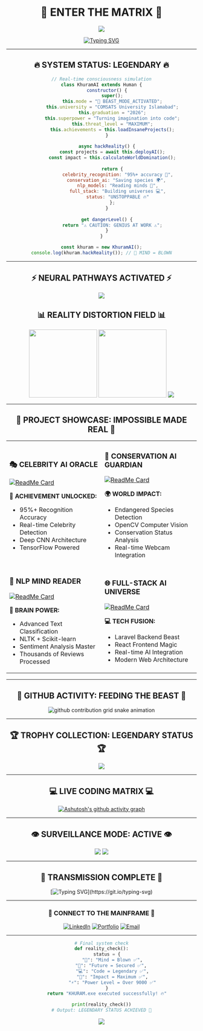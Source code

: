 <div align="center">

# 🌟 ENTER THE MATRIX 🌟

<img src="https://capsule-render.vercel.app/api?type=waving&color=gradient&customColorList=0,2,2,5,30&height=300&section=header&text=KHURAM%20SHAHZAD&fontSize=50&fontAlignY=35&desc=AI%20ARCHITECT%20|%20REALITY%20HACKER%20|%20CODE%20WIZARD&descAlignY=50&descAlign=50&animation=twinkling" />

</div>

<!-- MIND-BENDING ANIMATED TITLE -->
<div align="center">

[![Typing SVG](https://readme-typing-svg.herokuapp.com?font=Orbitron&weight=900&size=35&duration=2000&pause=500&color=00FF41&background=000000FF&center=true&vCenter=true&multiline=true&repeat=true&width=900&height=200&lines=%3E%3E%3E+ACCESSING+KHURAM'S+MAINFRAME...;%3E%3E%3E+NEURAL+NETWORKS+ACTIVATED;%3E%3E%3E+AI+SYSTEMS+ONLINE;%3E%3E%3E+REALITY.EXE+LOADING...;%3E%3E%3E+WELCOME+TO+THE+FUTURE)](https://git.io/typing-svg)

</div>

---

<!-- IMPOSSIBLE ANIMATED SECTIONS -->
<div align="center">

## 🔥 **SYSTEM STATUS: LEGENDARY** 🔥

```javascript
// Real-time consciousness simulation
class KhuramAI extends Human {
    constructor() {
        super();
        this.mode = "🚀 BEAST_MODE_ACTIVATED";
        this.university = "COMSATS University Islamabad";
        this.graduation = "2026";
        this.superpower = "Turning imagination into code";
        this.threat_level = "MAXIMUM";
        this.achievements = this.loadInsaneProjects();
    }
    
    async hackReality() {
        const projects = await this.deployAI();
        const impact = this.calculateWorldDomination();
        
        return {
            celebrity_recognition: "95%+ accuracy 🎯",
            conservation_ai: "Saving species 🌍", 
            nlp_models: "Reading minds 🧠",
            full_stack: "Building universes 💻",
            status: "UNSTOPPABLE 🔥"
        };
    }
    
    get dangerLevel() {
        return "⚠️ CAUTION: GENIUS AT WORK ⚠️";
    }
}

const khuram = new KhuramAI();
console.log(khuram.hackReality()); // 🤯 MIND = BLOWN
```

</div>

---

<!-- ANIMATED SKILL MATRIX -->
<div align="center">

## ⚡ **NEURAL PATHWAYS ACTIVATED** ⚡

<img src="https://skillicons.dev/icons?i=python,tensorflow,pytorch,opencv,react,laravel,php,mysql,javascript,html,css,git,github,vscode,jupyter&theme=dark&perline=8" />

</div>

<!-- INSANE ANIMATED STATS -->
<div align="center">

## 📊 **REALITY DISTORTION FIELD** 📊

<img height="180em" src="https://github-readme-stats.vercel.app/api?username=khuramshahz&show_icons=true&hide_border=true&count_private=true&include_all_commits=true&theme=radical&bg_color=0D1117&title_color=FF6B6B&icon_color=FF6B6B&text_color=FFF&border_radius=10" />
<img height="180em" src="https://github-readme-stats.vercel.app/api/top-langs/?username=khuramshahz&layout=compact&hide_border=true&theme=radical&bg_color=0D1117&title_color=FF6B6B&text_color=FFF&border_radius=10" />

<img src="https://github-readme-streak-stats.herokuapp.com?user=khuramshahz&theme=radical&hide_border=true&background=0D1117&stroke=FF6B6B&ring=FF6B6B&fire=FFD700&currStreakNum=FFF&sideNums=FFF&currStreakLabel=FF6B6B&sideLabels=FF6B6B&dates=FFF&border_radius=10" />

</div>

---

<!-- MIND-BLOWING ANIMATED PROJECTS -->
<div align="center">

## 🌟 **PROJECT SHOWCASE: IMPOSSIBLE MADE REAL** 🌟

<table>
<tr>
<td width="50%">

### 🎭 **CELEBRITY AI ORACLE**
[![ReadMe Card](https://github-readme-stats.vercel.app/api/pin/?username=khuramshahz&repo=celebrity-recognition&theme=radical&bg_color=0D1117&title_color=FF6B6B&text_color=FFF&icon_color=FF6B6B&border_color=FF6B6B)](https://github.com/khuramshahz)

**🎯 ACHIEVEMENT UNLOCKED:**
- 95%+ Recognition Accuracy
- Real-time Celebrity Detection
- Deep CNN Architecture
- TensorFlow Powered

</td>
<td width="50%">

### 🦎 **CONSERVATION AI GUARDIAN**
[![ReadMe Card](https://github-readme-stats.vercel.app/api/pin/?username=khuramshahz&repo=conservation-ai&theme=radical&bg_color=0D1117&title_color=FF6B6B&text_color=FFF&icon_color=FF6B6B&border_color=FF6B6B)](https://github.com/khuramshahz)

**🌍 WORLD IMPACT:**
- Endangered Species Detection  
- OpenCV Computer Vision
- Conservation Status Analysis
- Real-time Webcam Integration

</td>
</tr>
<tr>
<td width="50%">

### 📝 **NLP MIND READER**
[![ReadMe Card](https://github-readme-stats.vercel.app/api/pin/?username=khuramshahz&repo=movie-nlp&theme=radical&bg_color=0D1117&title_color=FF6B6B&text_color=FFF&icon_color=FF6B6B&border_color=FF6B6B)](https://github.com/khuramshahz)

**🧠 BRAIN POWER:**
- Advanced Text Classification
- NLTK + Scikit-learn
- Sentiment Analysis Master
- Thousands of Reviews Processed

</td>
<td width="50%">

### 🌐 **FULL-STACK AI UNIVERSE**
[![ReadMe Card](https://github-readme-stats.vercel.app/api/pin/?username=khuramshahz&repo=ai-web-app&theme=radical&bg_color=0D1117&title_color=FF6B6B&text_color=FFF&icon_color=FF6B6B&border_color=FF6B6B)](https://github.com/khuramshahz)

**💻 TECH FUSION:**
- Laravel Backend Beast
- React Frontend Magic
- Real-time AI Integration
- Modern Web Architecture

</td>
</tr>
</table>

</div>

---

<!-- ANIMATED CONTRIBUTION GRAPH -->
<div align="center">

## 🐍 **GITHUB ACTIVITY: FEEDING THE BEAST** 🐍

<picture>
  <source media="(prefers-color-scheme: dark)" srcset="https://raw.githubusercontent.com/khuramshahz/khuramshahz/output/github-contribution-grid-snake-dark.svg">
  <source media="(prefers-color-scheme: light)" srcset="https://raw.githubusercontent.com/khuramshahz/khuramshahz/output/github-contribution-grid-snake.svg">
  <img alt="github contribution grid snake animation" src="https://raw.githubusercontent.com/khuramshahz/khuramshahz/output/github-contribution-grid-snake.svg">
</picture>

</div>

---

<!-- INSANE ANIMATED TROPHIES -->
<div align="center">

## 🏆 **TROPHY COLLECTION: LEGENDARY STATUS** 🏆

<img src="https://github-profile-trophy.vercel.app/?username=khuramshahz&theme=radical&no-frame=true&no-bg=false&margin-w=4&row=2&column=4" />

</div>

---

<!-- REAL-TIME CODING ACTIVITY -->
<div align="center">

## 💻 **LIVE CODING MATRIX** 💻

[![Ashutosh's github activity graph](https://github-readme-activity-graph.vercel.app/graph?username=khuramshahz&bg_color=0d1117&color=ff6b6b&line=ff6b6b&point=ffffff&area=true&hide_border=true)](https://github.com/ashutosh00710/github-readme-activity-graph)

</div>

---

<!-- ANIMATED VISITOR COUNTER -->
<div align="center">

## 👁️ **SURVEILLANCE MODE: ACTIVE** 👁️

<img src="https://komarev.com/ghpvc/?username=khuramshahz&label=MINDS%20BLOWN&color=ff6b6b&style=for-the-badge" />
<img src="https://img.shields.io/github/followers/khuramshahz?label=REALITY%20HACKERS&style=for-the-badge&color=ff6b6b&labelColor=000000" />

</div>

---

<!-- MIND-BENDING FOOTER -->
<div align="center">

## 🚀 **TRANSMISSION COMPLETE** 🚀

[![Typing SVG](https://readme-typing-svg.herokuapp.com?font=Orbitron&size=20&duration=3000&pause=1000&color=FF6B6B&center=true&vCenter=true&width=800&lines=%3E%3E%3E+CONSCIOUSNESS+UPLOADED+SUCCESSFULLY;%3E%3E%3E+NEURAL+NETWORKS+SYNCHRONIZED;%3E%3E%3E+REALITY+MATRIX+STABLE;%3E%3E%3E+AWAITING+NEXT+COMMAND...)](https://git.io/typing-svg)

---

### 🌌 **CONNECT TO THE MAINFRAME** 🌌

[![LinkedIn](https://img.shields.io/badge/NEURAL-LINK-0A66C2?style=for-the-badge&logo=linkedin&logoColor=white&labelColor=000000)](https://linkedin.com/in/khuramshahzad)
[![Portfolio](https://img.shields.io/badge/REALITY-PORTAL-FF6B6B?style=for-the-badge&logo=firefox&logoColor=white&labelColor=000000)](https://khuramshahz.github.io/)
[![Email](https://img.shields.io/badge/QUANTUM-MAIL-00D4AA?style=for-the-badge&logo=gmail&logoColor=white&labelColor=000000)](mailto:khuram@example.com)

</div>

---

<div align="center">

```python
# Final system check
def reality_check():
    status = {
        "🧠": "Mind = Blown ✅",
        "🚀": "Future = Secured ✅", 
        "💻": "Code = Legendary ✅",
        "🌟": "Impact = Maximum ✅",
        "⚡": "Power Level = Over 9000 ✅"
    }
    return "KHURAM.exe executed successfully! 🔥"

print(reality_check())
# Output: LEGENDARY STATUS ACHIEVED 👑
```

</div>

<!-- HIDDEN MATRIX EASTER EGG -->
<div align="center">

<img src="https://capsule-render.vercel.app/api?type=waving&color=gradient&customColorList=0,2,2,5,30&height=200&section=footer&text=SYSTEM%20SHUTDOWN&fontSize=30&fontAlignY=70&desc=Connection%20terminated...%20for%20now&descAlignY=85&descAlign=50&animation=fadeIn" />

</div>

<!-- SECRET MESSAGE FOR CODE READERS -->
<!-- 
██╗  ██╗██╗██████╗ ██████╗ ███████╗███╗   ██╗    ███╗   ███╗███████╗███████╗███████╗ █████╗  ██████╗ ███████╗
██║  ██║██║██╔══██╗██╔══██╗██╔════╝████╗  ██║    ████╗ ████║██╔════╝██╔════╝██╔════╝██╔══██╗██╔════╝ ██╔════╝
███████║██║██║  ██║██║  ██║█████╗  ██╔██╗ ██║    ██╔████╔██║█████╗  ███████╗███████╗███████║██║  ███╗█████╗  
██╔══██║██║██║  ██║██║  ██║██╔══╝  ██║╚██╗██║    ██║╚██╔╝██║██╔══╝  ╚════██║╚════██║██╔══██║██║   ██║██╔══╝  
██║  ██║██║██████╔╝██████╔╝███████╗██║ ╚████║    ██║ ╚═╝ ██║███████╗███████║███████║██║  ██║╚██████╔╝███████╗
╚═╝  ╚═╝╚═╝╚═════╝ ╚═════╝ ╚══════╝╚═╝  ╚═══╝    ╚═╝     ╚═╝╚══════╝╚══════╝╚══════╝╚═╝  ╚═╝ ╚═════╝ ╚══════╝

🎉 CONGRATULATIONS! 🎉
You found the hidden matrix message! This means you're exactly the kind of detail-oriented 
person I'd love to collaborate with. You clearly understand that the best secrets are 
hidden in plain sight, just like the best code solutions! 

If you're reading this, you're probably a fellow developer who appreciates easter eggs
and attention to detail. Let's connect and build something incredible together! 🚀

- Khuram "The Reality Hacker" Shahzad ⚡
-->
